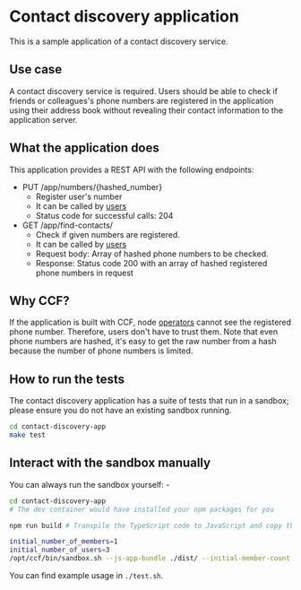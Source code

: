 # Contact discovery application

This is a sample application of a contact discovery service.

## Use case

A contact discovery service is required.
Users should be able to check if friends or colleagues's phone numbers are registered in the application using their address book without revealing
their contact information to the application server.

## What the application does

This application provides a REST API with the following endpoints:

- PUT /app/numbers/{hashed_number}
  - Register user's number
  - It can be called by [users](https://microsoft.github.io/CCF/main/overview/glossary.html#term-Users)
  - Status code for successful calls: 204
- GET /app/find-contacts/
  - Check if given numbers are registered.
  - It can be called by [users](https://microsoft.github.io/CCF/main/overview/glossary.html#term-Users)
  - Request body: Array of hashed phone numbers to be checked.
  - Response: Status code 200 with an array of hashed registered phone numbers in request

## Why CCF?

If the application is built with CCF, node [operators](https://microsoft.github.io/CCF/main/overview/glossary.html#term-Operators) cannot see the registered phone number. Therefore, users don't have to trust them. Note
that even phone numbers are hashed, it's easy to get the raw number from a hash because the number of phone numbers is limited.

## How to run the tests

The contact discovery application has a suite of tests that run in a sandbox; please ensure you do not have an existing sandbox running.

```bash
cd contact-discovery-app
make test
```

## Interact with the sandbox manually

You can always run the sandbox yourself: -

```bash
cd contact-discovery-app
# The dev container would have installed your npm packages for you

npm run build # Transpile the TypeScript code to JavaScript and copy the output to `dist` directory

initial_number_of_members=1
initial_number_of_users=3
/opt/ccf/bin/sandbox.sh --js-app-bundle ./dist/ --initial-member-count $initial_number_of_members --initial-user-count $initial_number_of_users
```

You can find example usage in `./test.sh`.
